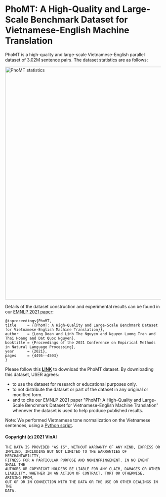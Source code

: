 # PhoMT: A High-Quality and Large-Scale Benchmark Dataset for Vietnamese-English Machine Translation


PhoMT is a high-quality and large-scale Vietnamese-English parallel dataset of 3.02M sentence pairs. The dataset statistics are as follows:

<img width="750" alt="PhoMT statistics" src="https://user-images.githubusercontent.com/2412555/139051008-43966c7c-5ebc-4906-b656-7ac36ade1c52.png">

Details of the dataset construction and experimental results can be found in our [EMNLP 2021 paper](https://aclanthology.org/2021.emnlp-main.369/):

	@inproceedings{PhoMT,
    title     = {{PhoMT: A High-Quality and Large-Scale Benchmark Dataset for Vietnamese-English Machine Translation}},
    author    = {Long Doan and Linh The Nguyen and Nguyen Luong Tran and Thai Hoang and Dat Quoc Nguyen},
    booktitle = {Proceedings of the 2021 Conference on Empirical Methods in Natural Language Processing},
    year      = {2021},
    pages     = {4495--4503}
    }
    
Please follow this [**LINK**](https://forms.gle/4gvffdhc65rBZkJn9) to download the PhoMT dataset. By downloading this dataset, USER agrees:
-   to use the dataset for research or educational purposes only.
-   to not distribute the dataset or part of the dataset in any original or modified form.
-   and to cite our EMNLP 2021 paper "PhoMT: A High-Quality and Large-Scale Benchmark Dataset for Vietnamese-English Machine Translation" whenever the dataset is used to help produce published results.

Note: We performed Vietnamese tone normalization on the Vietnamese sentences, using a [Python script](https://github.com/VinAIResearch/BARTpho/blob/main/VietnameseToneNormalization.md).

#### Copyright (c) 2021 VinAI

	THE DATA IS PROVIDED "AS IS", WITHOUT WARRANTY OF ANY KIND, EXPRESS OR
	IMPLIED, INCLUDING BUT NOT LIMITED TO THE WARRANTIES OF MERCHANTABILITY,
	FITNESS FOR A PARTICULAR PURPOSE AND NONINFRINGEMENT. IN NO EVENT SHALL THE
	AUTHORS OR COPYRIGHT HOLDERS BE LIABLE FOR ANY CLAIM, DAMAGES OR OTHER
	LIABILITY, WHETHER IN AN ACTION OF CONTRACT, TORT OR OTHERWISE, ARISING FROM,
	OUT OF OR IN CONNECTION WITH THE DATA OR THE USE OR OTHER DEALINGS IN THE
	DATA.
